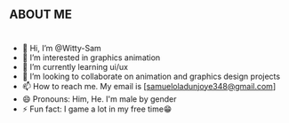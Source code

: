 ## ABOUT ME
# 
- 👋 Hi, I’m @Witty-Sam
- 👀 I’m interested in graphics animation 
- 🌱 I’m currently learning ui/ux
- 💞️ I’m looking to collaborate on animation and graphics design projects
- 📫 How to reach me. My email is [samueloladunjoye348@gmail.com]
- 😄 Pronouns: Him, He. I'm male by gender
- ⚡ Fun fact: I game a lot in my free time😁

<!---
Witty-Sam/Witty-Sam is a ✨ special ✨ repository because its `README.md` (this file) appears on your GitHub profile.
You can click the Preview link to take a look at your changes.
--->

